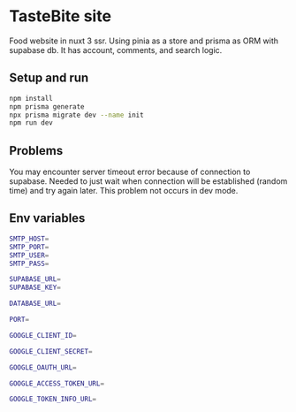 # TasteBite site
Food website in nuxt 3 ssr. Using pinia as a store and prisma as ORM with supabase db.
It has account, comments, and search logic.

## Setup and run
```bash
npm install
npm prisma generate
npx prisma migrate dev --name init
npm run dev
```
## Problems
You may encounter server timeout error because of connection to supabase. Needed to just wait when connection will be established (random time) and try again later.
This problem not occurs in dev mode.
## Env variables
```bash
SMTP_HOST=
SMTP_PORT=
SMTP_USER=
SMTP_PASS=

SUPABASE_URL=
SUPABASE_KEY=

DATABASE_URL=

PORT=

GOOGLE_CLIENT_ID=

GOOGLE_CLIENT_SECRET=

GOOGLE_OAUTH_URL=

GOOGLE_ACCESS_TOKEN_URL=

GOOGLE_TOKEN_INFO_URL=
```
